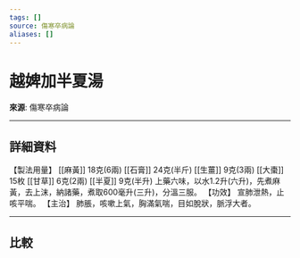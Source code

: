 ```yaml
---
tags: []
source: 傷寒卒病論
aliases: []
---
```


# 越婢加半夏湯

**來源**: 傷寒卒病論  

---

## 詳細資料
【製法用量】 [[麻黃]] 18克(6兩) [[石膏]] 24克(半斤) [[生薑]] 9克(3兩) [[大棗]] 15枚 [[甘草]] 6克(2兩) [[半夏]] 9克(半升)
上藥六味，以水1.2升(六升)，先煮麻黃，去上沫，納諸藥，煮取600毫升(三升)，分溫三服。
【功效】
宣肺泄熱，止咳平喘。
【主治】
肺脹，咳嗽上氣，胸滿氣喘，目如脫狀，脈浮大者。

---

## 比較
